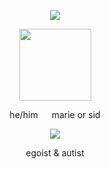 <p align="center"> <img src="https://i.ibb.co/JwqZ96nH/IMG-9624.png">
<p align="center"> <img src="https://64.media.tumblr.com/9cef35923428be988a44c60f51409e74/cdae7369edfe0a2a-c7/s100x200/bfcae010899c2b8453580d69d78d9065a89faedf.gifv"width=115>

<p align="center"> he/him   marie or sid
<p align="center"> <img src="https://i.postimg.cc/3wGBxLkJ/image-2024-05-23-211110437.png">
<p align="center"> egoist & autist

